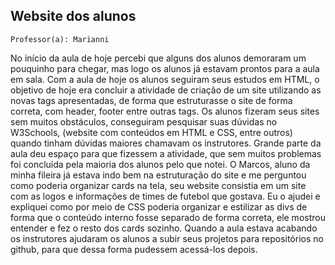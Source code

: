 ## Website dos alunos

` Professor(a): Marianni `

No início da aula de hoje percebi que alguns dos alunos demoraram um pouquinho para chegar, mas logo os alunos já estavam prontos para a aula em sala.
Com a aula de hoje os alunos seguiram seus estudos em HTML, o objetivo de hoje era concluir a atividade de criação de um site utilizando as novas tags apresentadas, de forma que estruturasse o site de forma correta, com header, footer entre outras tags.
Os alunos fizeram seus sites sem muitos obstáculos, conseguiram pesquisar suas dúvidas no W3Schools, (website com conteúdos em HTML e CSS, entre outros) quando tinham dúvidas maiores chamavam os instrutores.
Grande parte da aula deu espaço para que fizessem a atividade, que sem muitos problemas foi concluída pela maioria dos alunos pelo que notei.
O Marcos, aluno da minha fileira já estava indo bem na estruturação do site e me perguntou como poderia organizar cards na tela, seu website consistia em um site com as logos e informações de times de futebol que gostava. Eu o ajudei e expliquei como por meio de CSS poderia organizar e estilizar as divs de forma que o conteúdo interno fosse separado de forma correta, ele mostrou entender e fez o resto dos cards sozinho.
Quando a aula estava acabando os instrutores ajudaram os alunos a subir seus projetos para repositórios no github, para que dessa forma pudessem acessá-los depois.

